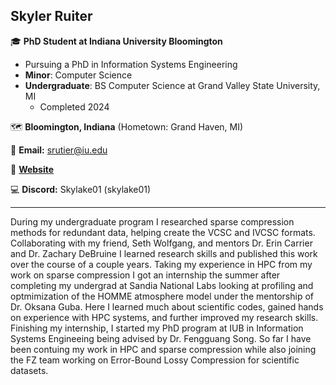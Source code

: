 ## Skyler Ruiter

:mortar_board: **PhD Student at Indiana University Bloomington**
* Pursuing a PhD in Information Systems Engineering
* **Minor**: Computer Science 
* **Undergraduate**: BS Computer Science at Grand Valley State University, MI
  * Completed 2024

:world_map: **Bloomington, Indiana** (Hometown: Grand Haven, MI)

:email: **Email:** srutier@iu.edu

:briefcase: [**Website**](https://skylerruiter.dev/)

:computer: **Discord:** Skylake01 (skylake01)

---

During my undergraduate program I researched sparse compression methods for redundant data, helping create the VCSC and IVCSC formats. Collaborating with my friend, Seth Wolfgang, and mentors Dr. Erin Carrier and Dr. Zachary DeBruine I learned research skills and published this work over the course of a couple years. Taking my experience in HPC from my work on sparse compression I got an internship the summer after completing my undergrad at Sandia National Labs looking at profiling and optmimization of the HOMME atmosphere model under the mentorship of Dr. Oksana Guba. Here I learned much about scientific codes, gained hands on experience with HPC systems, and further improved my research skills. Finishing my internship, I started my PhD program at IUB in Information Systems Engineeing being advised by Dr. Fengguang Song. So far I have been contuing my work in HPC and sparse compression while also joining the FZ team working on Error-Bound Lossy Compression for scientific datasets. 

